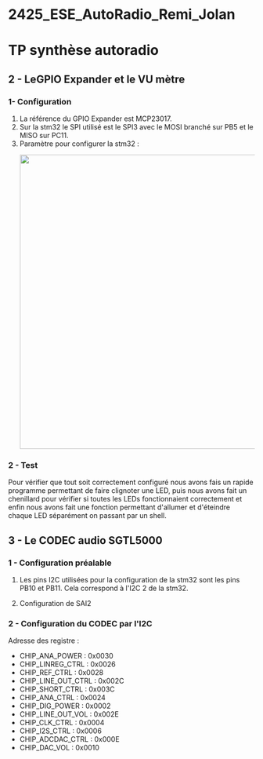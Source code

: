 # 2425_ESE_AutoRadio_Remi_Jolan

# TP synthèse autoradio

## 2 - LeGPIO Expander et le VU mètre
### 1- Configuration 
1) La référence du GPIO Expander est MCP23017.
2) Sur la stm32 le SPI utilisé est le SPI3 avec le MOSI branché sur PB5 et le MISO sur PC11.
3) Paramètre pour configurer la stm32 :
   <p align="center"><img src="https://github.com/JolanTho/2425_ESE_AutoRadio_Remi_Jolan/blob/main/Photos/param%C3%A8tre_SPI_GPIO_Expander.png" width="600" /> </p> 

### 2 - Test
Pour vérifier que tout soit correctement configuré nous avons fais un rapide programme permettant de faire clignoter une LED, puis nous avons fait un chenillard pour vérifier si toutes les LEDs fonctionnaient correctement et enfin nous avons fait une fonction permettant d'allumer et d'éteindre chaque LED séparément on passant par un shell.



## 3 - Le CODEC audio SGTL5000

### 1 - Configuration préalable
1) Les pins I2C utilisées pour la configuration de la stm32 sont les pins PB10 et PB11. Cela correspond à l'I2C 2 de la stm32.

3) Configuration de SAI2
    
### 2 - Configuration du CODEC par l'I2C
Adresse des registre :
- CHIP_ANA_POWER : 0x0030
- CHIP_LINREG_CTRL : 0x0026
-  CHIP_REF_CTRL : 0x0028
-  CHIP_LINE_OUT_CTRL : 0x002C
-  CHIP_SHORT_CTRL : 0x003C
-  CHIP_ANA_CTRL : 0x0024
-  CHIP_DIG_POWER : 0x0002
-  CHIP_LINE_OUT_VOL : 0x002E
-  CHIP_CLK_CTRL : 0x0004
-  CHIP_I2S_CTRL : 0x0006
-  CHIP_ADCDAC_CTRL : 0x000E
- CHIP_DAC_VOL : 0x0010
